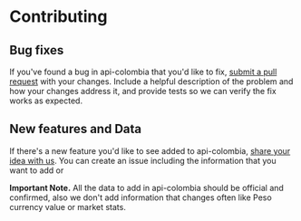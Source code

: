 # Contributing

## Bug fixes

If you've found a bug in api-colombia that you'd like to fix, [submit a pull request](https://github.com/Mteheran/api-colombia/pulls) with your changes. Include a helpful description of the problem and how your changes address it, and provide tests so we can verify the fix works as expected.

## New features and Data

If there's a new feature you'd like to see added to api-colombia, [share your idea with us](https://github.com/Mteheran/api-colombia/issues). You can create an issue including the information that you want to add or  

**Important Note.** All the data to add in api-colombia should be official and confirmed, also we don't add information that changes often like Peso currency value or market stats.